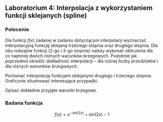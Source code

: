 ## Laboratorium 4: Interpolacja z wykorzystaniem funkcji sklejanych (spline)

### Polecenie

Dla funkcji $f(x)$ zadanej w zadaniu dotyczącym interpolacji wyznaczyć interpolacyjną funkcję
sklejaną trzeciego stopnia oraz drugiego stopnia. Dla obu rodzajów funkcji (2-go i 3-go
stopnia) należy wykonać obliczenia dla co najmniej dwóch różnych warunków brzegowych.
Podobnie jak poprzednio określić dokładność interpolacji – dla różnej liczby *przedziałów* i
dla różnych *warunków brzegowych*.

Porównać interpolację funkcjami sklejanymi drugiego i trzeciego stopnia. Graficznie
zilustrować interesujące przypadki.

Opisać dokładnie przyjęte warunki brzegowe. 

### Badana funkcja

```math
f(x) = e^{-sin(2x)} + sin(2 x) - 1
```